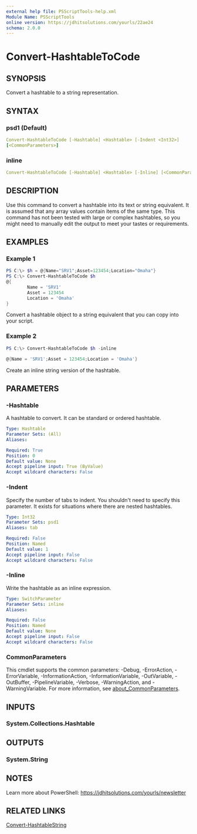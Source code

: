 ```yaml
---
external help file: PSScriptTools-help.xml
Module Name: PSScriptTools
online version: https://jdhitsolutions.com/yourls/22ae24
schema: 2.0.0
---
```


# Convert-HashtableToCode

## SYNOPSIS

Convert a hashtable to a string representation.

## SYNTAX

### psd1 (Default)

```yaml
Convert-HashtableToCode [-Hashtable] <Hashtable> [-Indent <Int32>]
[<CommonParameters>]
```

### inline

```yaml
Convert-HashtableToCode [-Hashtable] <Hashtable> [-Inline] [<CommonParameters>]
```

## DESCRIPTION

Use this command to convert a hashtable into its text or string equivalent. It is assumed that any array values contain items of the same type. This command has not been tested with large or complex hashtables, so you might need to manually edit the output to meet your tastes or requirements.

## EXAMPLES

### Example 1

```powershell
PS C:\> $h = @{Name="SRV1";Asset=123454;Location="Omaha"}
PS C:\> Convert-HashtableToCode $h
@{
        Name = 'SRV1'
        Asset = 123454
        Location = 'Omaha'
}
```

Convert a hashtable object to a string equivalent that you can copy into your script.

### Example 2

```powershell
PS C:\> Convert-HashtableToCode $h -inline

@{Name = 'SRV1';Asset = 123454;Location = 'Omaha'}
```

Create an inline string version of the hashtable.

## PARAMETERS

### -Hashtable

A hashtable to convert. It can be standard or ordered hashtable.

```yaml
Type: Hashtable
Parameter Sets: (All)
Aliases:

Required: True
Position: 0
Default value: None
Accept pipeline input: True (ByValue)
Accept wildcard characters: False
```

### -Indent

Specify the number of tabs to indent. You shouldn't need to specify this parameter. It exists for situations where there are nested hashtables.

```yaml
Type: Int32
Parameter Sets: psd1
Aliases: tab

Required: False
Position: Named
Default value: 1
Accept pipeline input: False
Accept wildcard characters: False
```

### -Inline

Write the hashtable as an inline expression.

```yaml
Type: SwitchParameter
Parameter Sets: inline
Aliases:

Required: False
Position: Named
Default value: None
Accept pipeline input: False
Accept wildcard characters: False
```

### CommonParameters

This cmdlet supports the common parameters: -Debug, -ErrorAction, -ErrorVariable, -InformationAction, -InformationVariable, -OutVariable, -OutBuffer, -PipelineVariable, -Verbose, -WarningAction, and -WarningVariable. For more information, see [about_CommonParameters](http://go.microsoft.com/fwlink/?LinkID=113216).

## INPUTS

### System.Collections.Hashtable

## OUTPUTS

### System.String

## NOTES

Learn more about PowerShell: https://jdhitsolutions.com/yourls/newsletter

## RELATED LINKS

[Convert-HashtableString](Convert-HashtableString.md)
